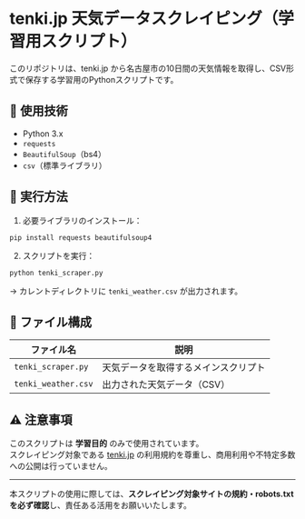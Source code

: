 # tenki.jp 天気データスクレイピング（学習用スクリプト）

このリポジトリは、tenki.jp から名古屋市の10日間の天気情報を取得し、CSV形式で保存する学習用のPythonスクリプトです。

## 🔧 使用技術
- Python 3.x
- `requests`
- `BeautifulSoup`（bs4）
- `csv`（標準ライブラリ）

## 🚀 実行方法

1. 必要ライブラリのインストール：

```
pip install requests beautifulsoup4
```

2. スクリプトを実行：

```
python tenki_scraper.py
```

→ カレントディレクトリに `tenki_weather.csv` が出力されます。

## 📁 ファイル構成

| ファイル名 | 説明 |
|------------|------|
| `tenki_scraper.py` | 天気データを取得するメインスクリプト |
| `tenki_weather.csv` | 出力された天気データ（CSV） |

## ⚠️ 注意事項

このスクリプトは **学習目的** のみで使用されています。  
スクレイピング対象である [tenki.jp](https://tenki.jp) の利用規約を尊重し、商用利用や不特定多数への公開は行っていません。

---

本スクリプトの使用に際しては、**スクレイピング対象サイトの規約・robots.txt を必ず確認**し、責任ある活用をお願いいたします。
